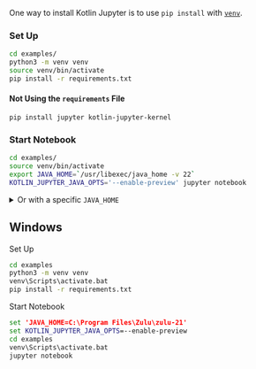One way to install Kotlin Jupyter is to use `pip install` with
[`venv`](https://docs.python.org/3/library/venv.html).

### Set Up

```sh
cd examples/
python3 -m venv venv
source venv/bin/activate
pip install -r requirements.txt
```

#### Not Using the `requirements` File

`pip install jupyter kotlin-jupyter-kernel`

### Start Notebook

```sh
cd examples/
source venv/bin/activate
export JAVA_HOME=`/usr/libexec/java_home -v 22`
KOTLIN_JUPYTER_JAVA_OPTS='--enable-preview' jupyter notebook
```

<details>
<summary>Or with a specific <code>JAVA_HOME</code></summary>

```sh
export JAVA_HOME=/usr/lib/jvm/zulu21-ca-amd64
cd examples/
source venv/bin/activate
KOTLIN_JUPYTER_JAVA_OPTS='--enable-preview' jupyter notebook
```
</details>

## Windows

Set Up

```bat
cd examples
python3 -m venv venv
venv\Scripts\activate.bat
pip install -r requirements.txt
```

Start Notebook

```bat
set 'JAVA_HOME=C:\Program Files\Zulu\zulu-21'
set KOTLIN_JUPYTER_JAVA_OPTS=--enable-preview
cd examples
venv\Scripts\activate.bat
jupyter notebook
```
